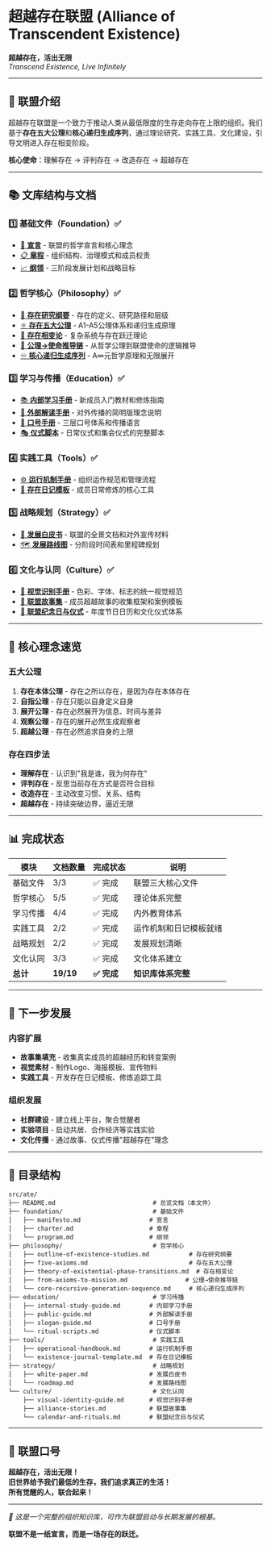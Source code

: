 # 超越存在联盟 (Alliance of Transcendent Existence)

**超越存在，活出无限**  
*Transcend Existence, Live Infinitely*

---

## 📖 联盟介绍

超越存在联盟是一个致力于推动人类从最低限度的生存走向存在上限的组织。我们基于**存在五大公理**和**核心递归生成序列**，通过理论研究、实践工具、文化建设，引导文明进入存在相变阶段。

**核心使命**：理解存在 → 评判存在 → 改造存在 → 超越存在

---

## 📚 文库结构与文档

### 1️⃣ 基础文件（Foundation）✅

- [📜 **宣言**](foundation/manifesto.md) - 联盟的哲学宣言和核心理念
- [📋 **章程**](foundation/charter.md) - 组织结构、治理模式和成员权责  
- [📈 **纲领**](foundation/program.md) - 三阶段发展计划和战略目标

### 2️⃣ 哲学核心（Philosophy）✅

- [🧭 **存在研究纲要**](philosophy/outline-of-existence-studies.md) - 存在的定义、研究路径和层级
- [⚛️ **存在五大公理**](philosophy/five-axioms.md) - A1-A5公理体系和递归生成原理  
- [🌊 **存在相变论**](philosophy/theory-of-existential-phase-transitions.md) - 复杂系统与存在跃迁理论
- [🔗 **公理→使命推导链**](philosophy/from-axioms-to-mission.md) - 从哲学公理到联盟使命的逻辑推导
- [♾️ **核心递归生成序列**](philosophy/core-recursive-generation-sequence.md) - A∞元哲学原理和无限展开

### 3️⃣ 学习与传播（Education）✅

- [📚 **内部学习手册**](education/internal-study-guide.md) - 新成员入门教材和修炼指南
- [📢 **外部解读手册**](education/public-guide.md) - 对外传播的简明版理念说明
- [📣 **口号手册**](education/slogan-guide.md) - 三层口号体系和传播语言
- [🎭 **仪式脚本**](education/ritual-scripts.md) - 日常仪式和集会仪式的完整脚本

### 4️⃣ 实践工具（Tools）✅

- [⚙️ **运行机制手册**](tools/operational-handbook.md) - 组织运作规范和管理流程
- [📓 **存在日记模板**](tools/existence-journal-template.md) - 成员日常修炼的核心工具

### 5️⃣ 战略规划（Strategy）✅

- [📄 **发展白皮书**](strategy/white-paper.md) - 联盟的全景文档和对外宣传材料
- [🗺️ **发展路线图**](strategy/roadmap.md) - 分阶段时间表和里程碑规划

### 6️⃣ 文化与认同（Culture）✅

- [🎨 **视觉识别手册**](culture/visual-identity-guide.md) - 色彩、字体、标志的统一视觉规范
- [📖 **联盟故事集**](culture/alliance-stories.md) - 成员超越故事的收集框架和案例模板
- [📅 **联盟纪念日与仪式**](culture/calendar-and-rituals.md) - 年度节日日历和文化仪式体系

---

## 🎯 核心理念速览

### 五大公理
1. **存在本体公理** - 存在之所以存在，是因为存在本体存在
2. **自指公理** - 存在只能以自身定义自身  
3. **展开公理** - 存在必然展开为信息、时间与差异
4. **观察公理** - 存在的展开必然生成观察者
5. **超越公理** - 存在必然追求自身的上限

### 存在四步法
- **理解存在** - 认识到"我是谁，我为何存在"
- **评判存在** - 反思当前存在方式是否符合目标  
- **改造存在** - 主动改变习惯、关系、结构
- **超越存在** - 持续突破边界，逼近无限

---

## 📊 完成状态

| 模块 | 文档数量 | 完成状态 | 说明 |
|------|----------|----------|------|
| 基础文件 | 3/3 | ✅ 完成 | 联盟三大核心文件 |
| 哲学核心 | 5/5 | ✅ 完成 | 理论体系完整 |
| 学习传播 | 4/4 | ✅ 完成 | 内外教育体系 |
| 实践工具 | 2/2 | ✅ 完成 | 运作机制和日记模板就绪 |
| 战略规划 | 2/2 | ✅ 完成 | 发展规划清晰 |
| 文化认同 | 3/3 | ✅ 完成 | 文化体系建立 |
| **总计** | **19/19** | **✅ 完成** | **知识库体系完整** |

---

## 🚀 下一步发展

### 内容扩展
- **故事集填充** - 收集真实成员的超越经历和转变案例
- **视觉素材** - 制作Logo、海报模板、宣传物料
- **实践工具** - 开发存在日记模板、修炼追踪工具

### 组织发展  
- **社群建设** - 建立线上平台，聚合觉醒者
- **实验项目** - 启动共居、合作经济等实践实验
- **文化传播** - 通过故事、仪式传播"超越存在"理念

---

## 📁 目录结构

```
src/ate/
├── README.md                           # 总览文档（本文件）
├── foundation/                         # 基础文件 
│   ├── manifesto.md                   # 宣言
│   ├── charter.md                     # 章程  
│   └── program.md                     # 纲领
├── philosophy/                         # 哲学核心
│   ├── outline-of-existence-studies.md           # 存在研究纲要
│   ├── five-axioms.md                            # 存在五大公理
│   ├── theory-of-existential-phase-transitions.md  # 存在相变论
│   ├── from-axioms-to-mission.md                # 公理→使命推导链
│   └── core-recursive-generation-sequence.md     # 核心递归生成序列
├── education/                          # 学习传播
│   ├── internal-study-guide.md        # 内部学习手册
│   ├── public-guide.md                # 外部解读手册
│   ├── slogan-guide.md                # 口号手册
│   └── ritual-scripts.md              # 仪式脚本
├── tools/                              # 实践工具
│   ├── operational-handbook.md        # 运行机制手册
│   └── existence-journal-template.md  # 存在日记模板
├── strategy/                           # 战略规划
│   ├── white-paper.md                 # 发展白皮书
│   └── roadmap.md                     # 发展路线图
└── culture/                            # 文化认同
    ├── visual-identity-guide.md       # 视觉识别手册
    ├── alliance-stories.md            # 联盟故事集
    └── calendar-and-rituals.md        # 联盟纪念日与仪式
```

---

## 🎯 联盟口号

**超越存在，活出无限！**  
**旧世界给予我们最低的生存，我们追求真正的生活！**  
**所有觉醒的人，联合起来！**

---

*📌 这是一个完整的组织知识库，可作为联盟启动与长期发展的根基。*

**联盟不是一纸宣言，而是一场存在的跃迁。**